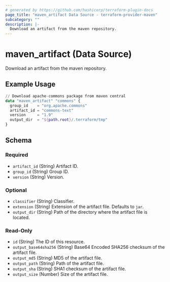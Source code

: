 ```yaml
---
# generated by https://github.com/hashicorp/terraform-plugin-docs
page_title: "maven_artifact Data Source - terraform-provider-maven"
subcategory: ""
description: |-
  Download an artifact from the maven repository.
---
```


# maven_artifact (Data Source)

Download an artifact from the maven repository.

## Example Usage

```terraform
// Download apache-commons package from maven central
data "maven_artifact" "commons" {
  group_id    = "org.apache.commons"
  artifact_id = "commons-text"
  version     = "1.9"
  output_dir  = "${path.root}/.terraform/tmp"
}
```

<!-- schema generated by tfplugindocs -->
## Schema

### Required

- `artifact_id` (String) Artifact ID.
- `group_id` (String) Group ID.
- `version` (String) Version.

### Optional

- `classifier` (String) Classifier.
- `extension` (String) Extension of the artifact file. Defaults to `jar`.
- `output_dir` (String) Path of the directory where the artifact file is located.

### Read-Only

- `id` (String) The ID of this resource.
- `output_base64sha256` (String) Base64 Encoded SHA256 checksum of the artifact file.
- `output_md5` (String) MD5 of the artifact file.
- `output_path` (String) Path of the artifact file.
- `output_sha` (String) SHA1 checksum of the artifact file.
- `output_size` (Number) Size of the artifact file.
